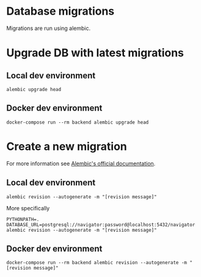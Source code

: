 # Database migrations

Migrations are run using alembic.

# Upgrade DB with latest migrations

## Local dev environment

```
alembic upgrade head
```

## Docker dev environment

```
docker-compose run --rm backend alembic upgrade head
```

# Create a new migration

For more information see
[Alembic's official documentation](https://alembic.sqlalchemy.org/en/latest/tutorial.html#create-a-migration-script).

## Local dev environment

```
alembic revision --autogenerate -m "[revision message]"
```

More specifically

```
PYTHONPATH=. DATABASE_URL=postgresql://navigator:password@localhost:5432/navigator alembic revision --autogenerate -m "[revision message]"
```

## Docker dev environment

```
docker-compose run --rm backend alembic revision --autogenerate -m "[revision message]"
```
